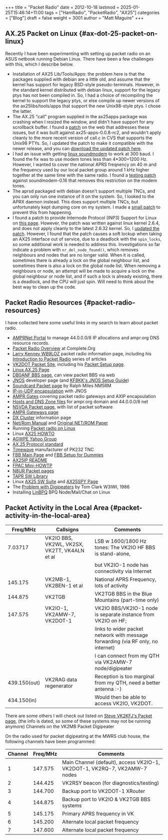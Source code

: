 +++
title = "Packet Radio"
date = 2012-10-18
lastmod = 2025-01-25T15:46:14+11:00
tags = ["HamRadio", "PacketRadio", "AX25"]
categories = ["Blog"]
draft = false
weight = 3001
author = "Matt Maguire"
+++

## AX.25 Packet on Linux {#ax-dot-25-packet-on-linux}

Recently I have been experimenting with setting up packet radio on an ASUS netbook running Debian Linux. There have been a few challenges with this, which I describe below.

-   Installation of AX25 Lib/Tools/Apps: the problem here is that the packages supplied with debian are a little old, and assume that the kernel has support for legacy BSD-style pseudo-terminals. However, in the standard kernel distributed with debian linux, support for the legacy ptys has not been compiled in. So, I had a choice of recompiling the kernel to support the legacy ptys, or else compile up newer versions of the ax25libs/tools/apps that support the new Unix98-style ptys. I chose the latter.
-   The AX.25 "call" program supplied in the ax25apps package was crashing when I resized the window, and didn't have support for any scrollback buffer. I found a [patch](https://marc.info/?l=linux-hams&m=126174094113550) on the web that addresses these issues, but it was built against ax25-apps-0.0.8-rc2, and wouldn't apply cleanly to the more recent version of call.c in CVS that supports the Unix98 PTYs. So, I updated the patch to make it compatible with the newer release, and you can [download the updated patch here](call_patch.txt).
-   I had an issue with getting [linux soundmodem](http://www.baycom.org/~tom/ham/soundmodem/) to work at 300 baud. I found the fix was to use modem tones less than 4\*300=1200 Hz. However, I wanted to cover the national APRS freqnency on 40 m and the frequency used by our local packet group around 1 kHz higher together at the same time with the same radio. I found a [testing patch](soundmodem_300baud_patch.txt) against soundmodem-0.16 that removes this restriction on the modem tones.
-   The aprsd packaged with debian doesn't support multiple TNCs, and you can only run one instance of it on the system. So, I looked to the APRX daemon instead. This does support multiple TNCs, but unfortunately kept dumping core on my system. I made a [small patch](aprx_telemetry_patch.txt) to prevent this from happening.
-   I found a patch to provide Internode Protocol (INP3) Support for Linux on [this page](http://sharon.pi8zaa.ampr.org/users/pe1rxq/inp3.html). However, the patch was written against linux kernel 2.6.4, and does not apply cleanly to the latest 2.6.32 kernel. So, I [updated the patch](2.6.32-inp3_007_patch.txt). However, I found that the patch causes a soft lockup when taking an AX25 interface out of service, due to a deadlock with the `spin_locks`, so some additional work is needed to address this. Investigations so far indicate a problem with `nr_del_node_found()`, which removes neighbours and nodes that are no longer valid. When it is called, sometimes there is already a lock on the global neighbour list, and sometimes there is also a lock on the global node list. When removing a neighbours or node, an attempt will be made to acquire a lock on the global neighbour or node list, and if such a lock is already existing, there is a deadlock, and the CPU will just spin. Will need to think about the best way to clean up the code.


## Packet Radio Resources {#packet-radio-resources}

I have collected here some useful links in my search to learn about packet radio.

-   [AMPRNet Portal](https://portal.ampr.org/index.php) to manage 44.0.0.0/8 IP allocations and ampr.org DNS resource records.
-   [Packet Radio Overview](http://wiki.complete.org/PacketRadio) at Complete.Org
-   [Larry Kenney WB9LOZ](http://www.choisser.com/hamradio/packet.html) packet radio information page, including his [Introduction to Packet Radio](http://www.choisser.com/packet/) series of articles
-   [VK2DOT Packet Site](http://vk2dot.dyndns.org/), including his [Packet Setup page](http://vk2dot.dyndns.org/XR32/VK2DOT-IP-Setup.htm).
-   [Linux AX.25 Page](http://www.linux-ax25.org/wiki/Main_Page)
-   [DB0ANF BBS page](http://www.db0anf.de/app/bbs), can view packet BBS via web
-   [JNOS](http://www.langelaar.net/projects/jnos2/downloads/linux/) developer page (and [KF8KK's JNOS Setup Guide](http://www.kf8kk.com/packet/jnos-linux/linux-jnos-setup-ftpusers-txt.htm))
-   [Soundcard Packet page](http://www.soundcardpacket.org/) by Ralph Miles NM5RM
-   [IP-in-UDP encapsulation](http://www.langelaar.net/projects/jnos2/documents/ipudp.txt) with JNOS
-   [AMPR Gates](http://www.ampr-gates.net/frame_e.htm) covering packet radio gateways and AXIP encapsulation
-   [Hosts and DNS Zone files](ftp://hamradio.ucsd.edu/pub/) for ampr.org domain and 44.0.0.0/8 net
-   [N5VDA Packet page](http://www.vdazone.org/lantzdocs/packet.html), with list of packet software
-   [AMPR Gateways page](http://www.ampr-gates.net/frame_e.htm)
-   [DX Cluster](http://www.dxcluster.info/dxcsoft.htm) information page
-   [Net/Rom Manual](http://www.a00.de/tcpgroup/1988/msg00006.php) and [Original NET/ROM Paper](http://www.ir3ip.net/iw3fqg/doc/ipax25.htm)
-   Running [Packet radio on Linux](http://www.qbjnet.com/packet.html)
-   Linux [AX25 HOWTO](http://www.tldp.org/HOWTO/AX25-HOWTO/)
-   [AGWPE Yahoo Group](http://groups.yahoo.com/group/SV2AGW/)
-   [AX.25 Protocol standard](http://www.tapr.org/pdf/AX25.2.2.pdf)
-   [Timewave](http://www.timewave.com/download.html) manufacturer of PK232 TNC
-   [FBB Main Page](http://ftp.f6fbb.org/) and [FBB Setup for Dummies](http://www.qsl.net/ok2pen/LinuXFBB.htm)
-   [AX25IP README](http://mirror.switch.ch/ftp/pool/3/mirror/hamradio-ucsd/packet/misc/README.ax25ip)
-   [FPAC Mini-HOWTP](http://rose.fpac.free.fr/)
-   [N8UR Packet pages](http://www.febo.com/packet/index.html)
-   [TAPR SW Library](ftp://ftp.tapr.org/software_lib/Linux/ax25/)
-   Linux [AX25 SW Suite](http://www.linux-ax25.org/wiki/CVS) and [AX25SPY Page](http://linkt.de/ax25spyd/)
-   The [Problem with Digipeaters](https://qsl.net/vk2rq/digipeaters.html) by Tom Clark W3IWI, 1986
-   Installing [LinBPQ](https://dl.dropbox.com/u/31910649/InstallingLINBPQ.htm) BPQ Node/Mail/Chat on Linux


## Packet Activity in the Local Area {#packet-activity-in-the-local-area}

| Freq/MHz     | Callsigns                                    | Comments                                                                         |
|--------------|----------------------------------------------|----------------------------------------------------------------------------------|
| 7.03717      | VK2IO BBS, VK2WL, VK2SX, VK2TT, VK4ALN et al | LSB w 1600/1800 Hz tones: The VK2IO HF BBS is stand-alone,                       |
|              |                                              | but VK2IO-1 node has connectivity via Internet                                   |
| 145.175      | VK2MB-1, VK2BEN-1 et al                      | National APRS Frequency, lots of activity                                        |
| 144.875      | VK2TGB                                       | VK2TGB BBS in the Blue Mountains (part-time only)                                |
| 147.575      | VK2IO-1, VK2AMW-7, VK2DOT-1                  | VK2IO BBS/VK2IO-1 node is separate instance from VK2IO on HF;                    |
|              |                                              | links to wider packet network with message forwarding (via RF only, no internet) |
|              |                                              | I can connect from my QTH via VK2AMW-7 node/digipeater                           |
| 439.150(out) | VK2RAG data regenerator                      | Reception is too marginal from my QTH, need a better antenna :-)                 |
| 434.150(in)  |                                              | Would then be able to access VK2IO, VK2DOT.                                      |

There are some others I will check out listed on [Steve VK2KFJ's Packet page](http://www.qsl.net/vk2kfj/pacradio.html), (the info is dated, so some of these systems may not be running anymore)
Channels on the VK2MB Packet Digipeater

On the radio used for packet digipeating at the MWRS club house, the following channels have been programmed:

| Channel | Freq/MHz | Comments                                                                  |
|---------|----------|---------------------------------------------------------------------------|
| 1       | 147.575  | Main Channel (default), access VK2IO-1, VK2DOT-1, VK2RQ-7, VK2AMW-7 nodes |
| 2       | 144.425  | VK2RSY beacon (for diagnostics/testing)                                   |
| 3       | 144.700  | Backup port to VK2DOT-1 XRouter                                           |
| 4       | 144.875  | Backup port to VK2IO &amp; VK2TGB BBS systems                             |
| 5       | 145.175  | Primary APRS frequency in VK                                              |
| 6       | 145.200  | Alternate local packet frequency                                          |
| 7       | 147.600  | Alternate local packet frequency                                          |
